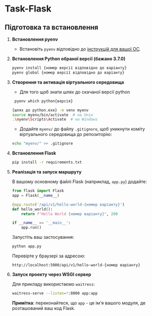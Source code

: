 # Task-Flask

## Підготовка та встановлення

1. **Встановлення pyenv**

    - Встановіть `pyenv` відповідно до [інструкцій для вашої ОС](https://github.com/pyenv/pyenv#installation).

2. **Встановлення Python обраної версії (бажано 3.7.0)**

    ```bash
    pyenv install {номер версії відповідно до варіанту}
    pyenv global {номер версії відповідно до варіанту}
    ```


3. **Створення та активація віртуального середовища**

    - Для того щоб знати шлях до скачаної версії python 

   ```bash
    pyenv which python{версія}
   ```

    ```bash
    {шлях до python.exe} -m venv myenv
    source myenv/bin/activate  # на Unix
    .\myenv\Scripts\Activate  # на Windows
    ```

    - Додайте `myenv/` до файлу `.gitignore`, щоб уникнути коміту віртуального середовища до репозиторію:

    ```bash
    echo "myenv/" >> .gitignore
    ```

4. **Встановлення Flask**

    ```bash
    pip install -r requirements.txt
    ```

5. **Реалізація та запуск маршруту**

    В вашому основному файлі Flask (наприклад, `app.py`) додайте:

    ```python
    from flask import Flask
    app = Flask(__name__)

    @app.route('/api/v1/hello-world-{номер варіанту}')
    def hello_world():
        return f"Hello World {номер варіанту}", 200

    if __name__ == '__main__':
        app.run()
    ```

    Запустіть ваш застосування:

    ```bash
    python app.py
    ```

    Перевірте у браузері за адресою:

    ```
    http://localhost:5000/api/v1/hello-world-{номер варіанту}
    ```

6. **Запуск проекту через WSGI сервер**

    Для прикладу використаємо `waitress`:

    ```bash
    waitress-serve --listen=*:8000 app:app
    ```

    **Примітка**: переконайтеся, що `app` - це ім'я вашого модуля, де розташований ваш код Flask.
